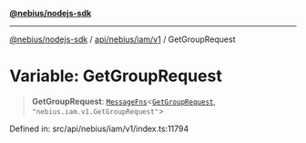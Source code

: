 [**@nebius/nodejs-sdk**](../../../../../README.md)

***

[@nebius/nodejs-sdk](../../../../../README.md) / [api/nebius/iam/v1](../README.md) / GetGroupRequest

# Variable: GetGroupRequest

> **GetGroupRequest**: [`MessageFns`](../../../../../runtime/protos/core/interfaces/MessageFns.md)\<[`GetGroupRequest`](../interfaces/GetGroupRequest.md), `"nebius.iam.v1.GetGroupRequest"`\>

Defined in: src/api/nebius/iam/v1/index.ts:11794
